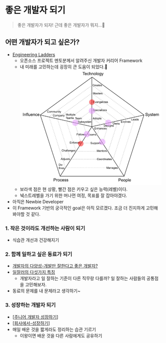 # 좋은 개발자 되기

> 좋은 개발자가 되자!
> 근데 좋은 개발자가 뭐지...🤔

## 어떤 개발자가 되고 싶은가?

- [Engineering Ladders](http://www.engineeringladders.com/)
  - 오픈소스 프로젝트 멘토분께서 알려주신 개발자 커리어 Framework
  - 내 미래를 고민하는데 굉장히 큰 도움이 되었다.🙏
    ![나는 현재 이런 상황인듯 하다.](../../attachments/2021-08-30-00-28-46.png)
  - 보라색 점은 현 상황, 빨간 점은 키우고 싶은 능력(레벨)이다.
  - 눽스트레벨을 가기 위한 머나먼 여정, 목표를 잘 잡아야겠다.
- 아직은 Newbie Developer
- 이 Framework 기반의 궁극적인 goal은 아직 모르겠다. 조금 더 진지하게 고민해봐야할 것 같다.

### 1. 작은 것이라도 개선하는 사람이 되기

- 식습관 개선과 건강해지기

### 2. 함께 일하고 싶은 동료가 되기

- [개발자의 다양성-개발만 잘한다고 좋은 개발자?](<https://s3.ap-northeast-2.amazonaws.com/kcd-2019/resources/track2Session4(%E1%84%80%E1%85%B5%E1%86%B7%E1%84%8B%E1%85%AD%E1%84%92%E1%85%A1%E1%86%AB_reackKorea)%E1%84%8C%E1%85%A9%E1%87%82%E1%84%8B%E1%85%B3%E1%86%AB%E1%84%80%E1%85%A2%E1%84%87%E1%85%A1%E1%86%AF%E1%84%8C%E1%85%A1_%E1%84%83%E1%85%A1%E1%84%8B%E1%85%A3%E1%86%BC%E1%84%89%E1%85%A5%E1%86%BC.pdf>)
- [일잘러의 다섯가지 특징](https://brunch.co.kr/@curahee/44)
  - 개발자라고 일 잘하는 기준이 다른 직무랑 다를까? 일 잘하는 사람들의 공통점을 고민해보자.
- 동료의 문제를 내 문제라고 생각하기~

### 3. 성장하는 개발자 되기

- [[주니어 개발자 성장하기]]
- [[회사에서-성장하기]]
- 매일 배운 것을 짧게라도 정리하는 습관 기르기
  - 이왕이면 배운 것을 다른 사람에게도 공유하기

[//begin]: # "Autogenerated link references for markdown compatibility"
[주니어 개발자 성장하기]: <주니어 개발자 성장하기> "주니어 개발자 성장하기"
[회사에서-성장하기]: 회사에서-성장하기 "회사에서 성장하기"
[//end]: # "Autogenerated link references"
